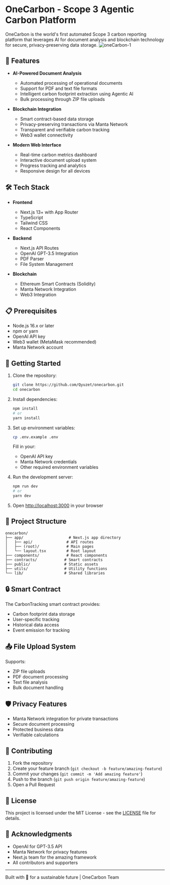 # OneCarbon - Scope 3 Agentic Carbon Platform

OneCarbon is the world's first automated Scope 3 carbon reporting platform that leverages AI for document analysis and blockchain technology for secure, privacy-preserving data storage.
![oneCarbon-1](https://github.com/user-attachments/assets/e60d62b0-1d4c-4759-9a13-a45207f791d2)

## 🌟 Features

- **AI-Powered Document Analysis**

  - Automated processing of operational documents
  - Support for PDF and text file formats
  - Intelligent carbon footprint extraction using Agentic AI
  - Bulk processing through ZIP file uploads

- **Blockchain Integration**

  - Smart contract-based data storage
  - Privacy-preserving transactions via Manta Network
  - Transparent and verifiable carbon tracking
  - Web3 wallet connectivity

- **Modern Web Interface**
  - Real-time carbon metrics dashboard
  - Interactive document upload system
  - Progress tracking and analytics
  - Responsive design for all devices

## 🛠️ Tech Stack

- **Frontend**

  - Next.js 13+ with App Router
  - TypeScript
  - Tailwind CSS
  - React Components

- **Backend**

  - Next.js API Routes
  - OpenAI GPT-3.5 Integration
  - PDF Parser
  - File System Management

- **Blockchain**
  - Ethereum Smart Contracts (Solidity)
  - Manta Network Integration
  - Web3 Integration

## 📋 Prerequisites

- Node.js 16.x or later
- npm or yarn
- OpenAI API key
- Web3 wallet (MetaMask recommended)
- Manta Network account

## 🚀 Getting Started

1. Clone the repository:

   ```bash
   git clone https://github.com/Qyuzet/onecarbon.git
   cd onecarbon
   ```

2. Install dependencies:

   ```bash
   npm install
   # or
   yarn install
   ```

3. Set up environment variables:

   ```bash
   cp .env.example .env
   ```

   Fill in your:

   - OpenAI API key
   - Manta Network credentials
   - Other required environment variables

4. Run the development server:

   ```bash
   npm run dev
   # or
   yarn dev
   ```

5. Open [http://localhost:3000](http://localhost:3000) in your browser

## 📁 Project Structure

```
onecarbon/
├── app/                    # Next.js app directory
│   ├── api/               # API routes
│   ├── (root)/            # Main pages
│   └── layout.tsx         # Root layout
├── components/            # React components
├── contracts/            # Smart contracts
├── public/               # Static assets
├── utils/                # Utility functions
└── lib/                  # Shared libraries
```

## 🔒 Smart Contract

The CarbonTracking smart contract provides:

- Carbon footprint data storage
- User-specific tracking
- Historical data access
- Event emission for tracking

## 📤 File Upload System

Supports:

- ZIP file uploads
- PDF document processing
- Text file analysis
- Bulk document handling

## 🛡️ Privacy Features

- Manta Network integration for private transactions
- Secure document processing
- Protected business data
- Verifiable calculations

## 🤝 Contributing

1. Fork the repository
2. Create your feature branch (`git checkout -b feature/amazing-feature`)
3. Commit your changes (`git commit -m 'Add amazing feature'`)
4. Push to the branch (`git push origin feature/amazing-feature`)
5. Open a Pull Request

## 📄 License

This project is licensed under the MIT License - see the [LICENSE](LICENSE) file for details.

## 🙏 Acknowledgments

- OpenAI for GPT-3.5 API
- Manta Network for privacy features
- Next.js team for the amazing framework
- All contributors and supporters

---

Built with 💚 for a sustainable future | OneCarbon Team
